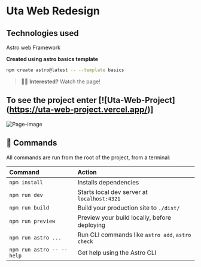 # Uta Web Redesign

## Technologies used
Astro web Framework

**Created using astro basics template**
```sh
npm create astro@latest -- --template basics
```

> 🧑‍🚀 **Interested?** Watch the page!

## To see the project enter [![Uta-Web-Project] (https://uta-web-project.vercel.app/)]

![Page-image]([https://github.com/withastro/astro/assets/2244813/a0a5533c-a856-4198-8470-2d67b1d7c554](https://devjaes.vercel.app/assets/uta-web-app.png))


## 🧞 Commands

All commands are run from the root of the project, from a terminal:

| Command                   | Action                                           |
| :------------------------ | :----------------------------------------------- |
| `npm install`             | Installs dependencies                            |
| `npm run dev`             | Starts local dev server at `localhost:4321`      |
| `npm run build`           | Build your production site to `./dist/`          |
| `npm run preview`         | Preview your build locally, before deploying     |
| `npm run astro ...`       | Run CLI commands like `astro add`, `astro check` |
| `npm run astro -- --help` | Get help using the Astro CLI                     |
